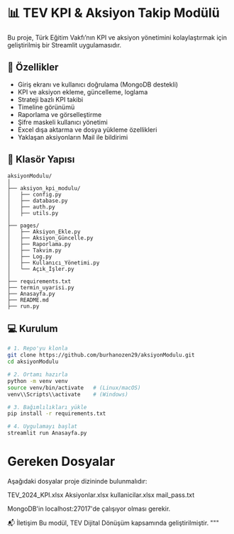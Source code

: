 # 📊 TEV KPI & Aksiyon Takip Modülü

Bu proje, Türk Eğitim Vakfı’nın KPI ve aksiyon yönetimini kolaylaştırmak için geliştirilmiş bir Streamlit uygulamasıdır.

## 🚀 Özellikler

- Giriş ekranı ve kullanıcı doğrulama (MongoDB destekli)
- KPI ve aksiyon ekleme, güncelleme, loglama
- Strateji bazlı KPI takibi
- Timeline görünümü
- Raporlama ve görselleştirme
- Şifre maskeli kullanıcı yönetimi
- Excel dışa aktarma ve dosya yükleme özellikleri
- Yaklaşan aksiyonların Mail ile bildirimi

## 📁 Klasör Yapısı

```text
aksiyonModulu/
│
├── aksiyon_kpi_modulu/
│   ├── config.py
│   ├── database.py
│   ├── auth.py
│   ├── utils.py
│
├── pages/
│   ├── Aksiyon_Ekle.py
│   ├── Aksiyon_Güncelle.py
│   ├── Raporlama.py
│   ├── Takvim.py
│   ├── Log.py
│   ├── Kullanıcı_Yönetimi.py
│   └── Açık_İşler.py
│
├── requirements.txt
├── termin_uyarisi.py
├── Anasayfa.py
├── README.md
├── run.py
```

## 💻 Kurulum

```bash
# 1. Repo'yu klonla
git clone https://github.com/burhanozen29/aksiyonModulu.git
cd aksiyonModulu

# 2. Ortamı hazırla
python -m venv venv
source venv/bin/activate   # (Linux/macOS)
venv\\Scripts\\activate    # (Windows)

# 3. Bağımlılıkları yükle
pip install -r requirements.txt

# 4. Uygulamayı başlat
streamlit run Anasayfa.py
```

# Gereken Dosyalar
Aşağıdaki dosyalar proje dizininde bulunmalıdır:

TEV_2024_KPI.xlsx
Aksiyonlar.xlsx
kullanicilar.xlsx
mail_pass.txt

MongoDB'in localhost:27017'de çalışıyor olması gerekir.

📬 İletişim
Bu modül, TEV Dijital Dönüşüm kapsamında geliştirilmiştir.
"""



